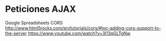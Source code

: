 # Peticiones AJAX

Google Spreadsheets
CORS
http://www.html5rocks.com/en/tutorials/cors/#toc-adding-cors-support-to-the-server
https://www.youtube.com/watch?v=3l13qGLTgNw